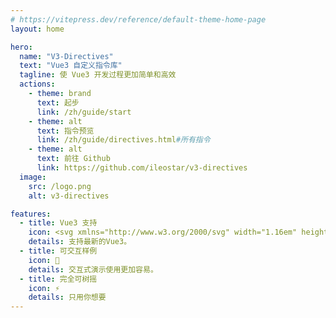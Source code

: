 ```yaml
---
# https://vitepress.dev/reference/default-theme-home-page
layout: home

hero:
  name: "V3-Directives"
  text: "Vue3 自定义指令库"
  tagline: 使 Vue3 开发过程更加简单和高效
  actions:
    - theme: brand
      text: 起步
      link: /zh/guide/start
    - theme: alt
      text: 指令预览
      link: /zh/guide/directives.html#所有指令
    - theme: alt
      text: 前往 Github
      link: https://github.com/ileostar/v3-directives
  image:
    src: /logo.png
    alt: v3-directives

features:
  - title: Vue3 支持
    icon: <svg xmlns="http://www.w3.org/2000/svg" width="1.16em" height="1em" viewBox="0 0 256 221"><path fill="#41B883" d="M204.8 0H256L128 220.8L0 0h97.92L128 51.2L157.44 0z"/><path fill="#41B883" d="m0 0l128 220.8L256 0h-51.2L128 132.48L50.56 0z"/><path fill="#35495E" d="M50.56 0L128 133.12L204.8 0h-47.36L128 51.2L97.92 0z"/></svg>
    details: 支持最新的Vue3。
  - title: 可交互样例
    icon: 🎪
    details: 交互式演示使用更加容易。
  - title: 完全可树摇
    icon: ⚡
    details: 只用你想要
---
```


<style>
.image-src[alt="v3-directives"] {
    max-width: 160px;
    max-height: 160px;
}

@media (min-width: 640px) {
  .image-src[alt="v3-directives"] {
      max-width: 200px;
      max-height: 200px;
  }
}

@media (min-width: 960px) {
  .image-src[alt="v3-directives"] {
      max-width: 340px;
      max-height: 340px;
  }
}
</style>
